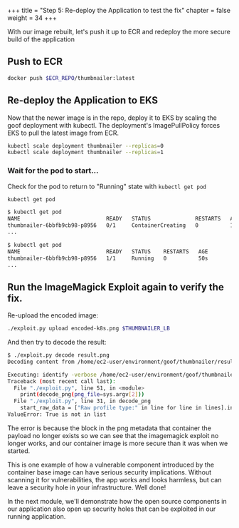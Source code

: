 +++
title = "Step 5: Re-deploy the Application to test the fix"
chapter = false
weight = 34
+++

With our image rebuilt, let's push it up to ECR and redeploy the more secure build of the application

## Push to ECR
```sh
docker push $ECR_REPO/thumbnailer:latest
```

## Re-deploy the Application to EKS
Now that the newer image is in the repo, deploy it to EKS by scaling the goof deployment with kubectl. The deployment's ImagePullPolicy forces EKS to pull the latest image from ECR.

```sh
kubectl scale deployment thumbnailer --replicas=0
kubectl scale deployment thumbnailer --replicas=1
```

### Wait for the pod to start...
Check for the pod to return to "Running" state with `kubectl get pod`

```sh
kubectl get pod
```

```sh
$ kubectl get pod
NAME                           READY   STATUS              RESTARTS   AGE
thumbnailer-6bbfb9cb98-p8956   0/1     ContainerCreating   0          11s
...

$ kubectl get pod
NAME                           READY   STATUS    RESTARTS   AGE
thumbnailer-6bbfb9cb98-p8956   1/1     Running   0          50s
...
```
## Run the ImageMagick Exploit again to verify the fix.

Re-upload the encoded image:
```sh
./exploit.py upload encoded-k8s.png $THUMBNAILER_LB

```

And then try to decode the result:
```bash
$ ./exploit.py decode result.png                                                                                                                                             
Decoding content from /home/ec2-user/environment/goof/thumbnailer/result.png...

Executing: identify -verbose /home/ec2-user/environment/goof/thumbnailer/result.png
Traceback (most recent call last):
  File "./exploit.py", line 51, in <module>
    print(decode_png(png_file=sys.argv[2]))
  File "./exploit.py", line 31, in decode_png
    start_raw_data = ["Raw profile type:" in line for line in lines].index(True) + 3
ValueError: True is not in list
```

The error is because the block in the png metadata that container the payload no longer exists so we can see that the imagemagick exploit no longer works, and our container image is more secure than it was when we started. 

This is one example of how a vulnerable component introduced by the container base image can have serious security implications. Without scanning it for vulnerabilities, the app works and looks harmless, but can leave a security hole in your infrastructure. Well done! 

In the next module, we'll demonstrate how the open source components in our application also open up security holes that can be exploited in our running application.